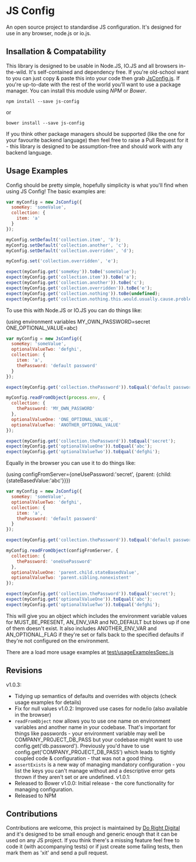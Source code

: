 JS Config
====

An open source project to standardise JS configuration.  It's designed for use in any browser, node.js or io.js.

Insallation & Compatability
---

This library is designed to be usable in Node.JS, IO.JS and all browsers in-the-wild.  It's self-contained and dependency free.  If you're old-school want to you can just copy & paste this into your code then grab [JsConfig.js](src/JsConfig.js).  If you're up-to-date with the rest of the world you'll want to use a package manager.  You can install this module using *NPM* or *Bower*.

````shell
npm install --save js-config
````
or
````shell
bower install --save js-config
````

If you think other package managers should be supported (like the one for your favourite backend language) then feel free to raise a Pull Request for it - this library is designed to be assumption-free and should work with any backend language.

Usage Examples
---

Config should be pretty simple, hopefully simplicity is what you'll find when using JS Config!  The basic examples are:

```javascript
var myConfig = new JsConfig({
  someKey: 'someValue',
  collection: {
    item: 'a'
  }
});

myConfig.setDefault('collection.item', 'b');
myConfig.setDefault('collection.another', 'c');
myConfig.setDefault('collection.overriden', 'd');

myConfig.set('collection.overridden', 'e');

expect(myConfig.get('someKey')).toBe('someValue');
expect(myConfig.get('collection.item')).toBe('a');
expect(myConfig.get('collection.another')).toBe('c');
expect(myConfig.get('collection.overridden')).toBe('e');
expect(myConfig.get('collection.nothing')).toBe(undefined);
expect(myConfig.get('collection.nothing.this.would.usually.cause.problems')).toBe(undefined);
```

To use this with Node.JS or IO.JS you can do things like:

(using environment variables MY_OWN_PASSWORD=secret ONE_OPTIONAL_VALUE=abc)

```javascript
var myConfig = new JsConfig({
  someKey: 'someValue',
  optionalValueTwo: 'defghi',
  collection: {
    item: 'a',
    thePassword: 'default password'
  }
});

expect(myConfig.get('collection.thePassword')).toEqual('default password');

myConfig.readFromObject(process.env, {
  collection: {
    thePassword: 'MY_OWN_PASSWORD'
  },
  optionalValueOne: 'ONE_OPTIONAL_VALUE',
  optionalValueTwo: 'ANOTHER_OPTIONAL_VALUE'
});

expect(myConfig.get('collection.thePassword')).toEqual('secret');
expect(myConfig.get('optionalValueOne')).toEqual('abc');
expect(myConfig.get('optionalValueTwo')).toEqual('defghi');
```

Equally in the browser you can use it to do things like:

(using configFromServer={oneUsePassword:'secret', {parent: {child: {stateBasedValue:'abc'}}})

```javascript
var myConfig = new JsConfig({
  someKey: 'someValue',
  optionalValueTwo: 'defghi',
  collection: {
    item: 'a',
    thePassword: 'default password'
  }
});

expect(myConfig.get('collection.thePassword')).toEqual('default password');

myConfig.readFromObject(configFromServer, {
  collection: {
    thePassword: 'oneUsePassword'
  },
  optionalValueOne: 'parent.child.stateBasedValue',
  optionalValueTwo: 'parent.sibling.nonexistent'
});

expect(myConfig.get('collection.thePassword')).toEqual('secret');
expect(myConfig.get('optionalValueOne')).toEqual('abc');
expect(myConfig.get('optionalValueTwo')).toEqual('defghi');
```

This will give you an object which includes the environment variable values for MUST_BE_PRESENT, AN_ENV_VAR and NO_DEFAULT but blows up if one of them doesn't exist.
 It also includes ANOTHER_ENV_VAR and AN_OPTIONAL_FLAG if they're set or falls back to the specified defaults if they're not configured on the environment.

There are a load more usage examples at [test/usageExamplesSpec.js](test/usageExamplesSpec.js)

Revisions
---

v1.0.3:
 * Tidying up semantics of defaults and overrides with objects (check usage examples for details)
 * Fix for null values
v1.0.2: Improved use cases for node/io (also available in the browser)
 * `readFromObject` now allows you to use one name on environment variables and another name in your codebase.
   That's important for things like passwords - your environment variable may well be COMPANY_PROJECT_DB_PASS but
   your codebase might want to use config.get('db.password').  Previously you'd have to use
   config.get('COMPANY_PROJECT_DB_PASS') which leads to tightly coupled code & configuration - that was not a good thing.
 * `assertExists` is a new way of managing mandatory configuration - you list the keys
    you can't manage without and a descriptive error gets thrown if they aren't set or are undefined.
v1.0.1:
 * Released to Bower
v1.0.0: Initial release - the core functionality for managing configuration.
 * Released to NPM

Contributions
---

Contributions are welcome, this project is maintained by [Do Right Digital](http://dorightdigital.com/)
 and it's designed to be small enough and generic enough that it can be used on any JS project.
 If you think there's a missing feature feel free to code it (with accompanying tests) or
  if just create some failing tests, then mark them as 'xit' and send a pull request.

